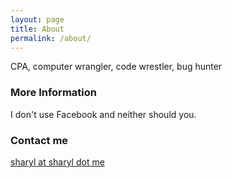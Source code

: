 ```yaml
---
layout: page
title: About
permalink: /about/
---
```


CPA, computer wrangler, code wrestler, bug hunter
### More Information

I don't use Facebook and neither should you.

### Contact me

[sharyl at sharyl dot me](mailto:sharyl@sharyl.me)
